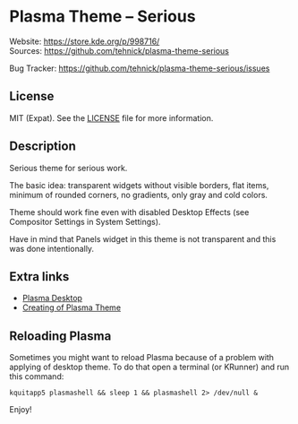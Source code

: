 # Plasma Theme &ndash; Serious

Website: https://store.kde.org/p/998716/ <br>
Sources: https://github.com/tehnick/plasma-theme-serious

Bug Tracker: https://github.com/tehnick/plasma-theme-serious/issues

## License

MIT (Expat). See the [LICENSE](https://github.com/tehnick/plasma-theme-serious/blob/master/LICENSE) file for more information.

## Description

Serious theme for serious work.

The basic idea: transparent widgets without visible borders, flat items, minimum of rounded corners, no gradients, only gray and cold colors.

Theme should work fine even with disabled Desktop Effects (see Compositor Settings in System Settings).

Have in mind that Panels widget in this theme is not transparent and this was done intentionally.

## Extra links

* [Plasma Desktop](https://www.kde.org/plasma-desktop)
* [Creating of Plasma Theme](https://techbase.kde.org/Development/Tutorials/Plasma/Theme)

## Reloading Plasma

Sometimes you might want to reload Plasma because of a problem with applying of desktop theme. To do that open a terminal (or KRunner) and run this command:

```
kquitapp5 plasmashell && sleep 1 && plasmashell 2> /dev/null &
```

Enjoy!
